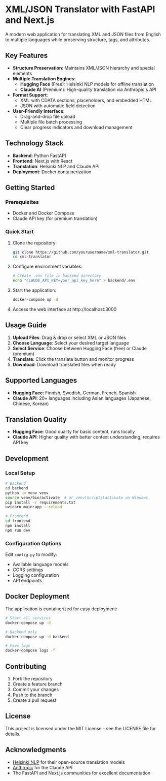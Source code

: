 # XML/JSON Translator with FastAPI and Next.js

A modern web application for translating XML and JSON files from English to multiple languages while preserving structure, tags, and attributes.

## Key Features

- **Structure Preservation**: Maintains XML/JSON hierarchy and special elements
- **Multiple Translation Engines**:
  - **Hugging Face** (Free): Helsinki NLP models for offline translation
  - **Claude AI** (Premium): High-quality translation via Anthropic's API
- **Format Support**:
  - XML with CDATA sections, placeholders, and embedded HTML
  - JSON with automatic field detection
- **User-Friendly Interface**:
  - Drag-and-drop file upload
  - Multiple file batch processing
  - Clear progress indicators and download management

## Technology Stack

- **Backend**: Python FastAPI
- **Frontend**: Next.js with React
- **Translation**: Helsinki NLP and Claude API
- **Deployment**: Docker containerization

## Getting Started

### Prerequisites

- Docker and Docker Compose
- Claude API key (for premium translation)

### Quick Start

1. Clone the repository:
   ```bash
   git clone https://github.com/yourusername/xml-translator.git
   cd xml-translator
   ```

2. Configure environment variables:
   ```bash
   # Create .env file in backend directory
   echo "CLAUDE_API_KEY=your_api_key_here" > backend/.env
   ```

3. Start the application:
   ```bash
   docker-compose up -d
   ```

4. Access the web interface at http://localhost:3000

## Usage Guide

1. **Upload Files**: Drag & drop or select XML or JSON files
2. **Choose Language**: Select your desired target language
3. **Select Service**: Choose between Hugging Face (free) or Claude (premium)
4. **Translate**: Click the translate button and monitor progress
5. **Download**: Download translated files when ready

## Supported Languages

- **Hugging Face**: Finnish, Swedish, German, French, Spanish
- **Claude API**: 20+ languages including Asian languages (Japanese, Chinese, Korean)

## Translation Quality

- **Hugging Face**: Good quality for basic content, runs locally
- **Claude API**: Higher quality with better context understanding, requires API key

## Development

### Local Setup

```bash
# Backend
cd backend
python -m venv venv
source venv/bin/activate  # or venv\Scripts\activate on Windows
pip install -r requirements.txt
uvicorn main:app --reload

# Frontend
cd frontend
npm install
npm run dev
```

### Configuration Options

Edit `config.py` to modify:
- Available language models
- CORS settings
- Logging configuration
- API endpoints

## Docker Deployment

The application is containerized for easy deployment:

```bash
# Start all services
docker-compose up -d

# Backend only
docker-compose up -d backend

# View logs
docker-compose logs -f
```

## Contributing

1. Fork the repository
2. Create a feature branch
3. Commit your changes
4. Push to the branch
5. Create a pull request

## License

This project is licensed under the MIT License - see the LICENSE file for details.

## Acknowledgments

- [Helsinki NLP](https://huggingface.co/Helsinki-NLP) for their open-source translation models
- [Anthropic](https://anthropic.com) for the Claude API
- The FastAPI and Next.js communities for excellent documentation